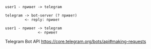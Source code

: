 ```
user1 - привет -> telegram

telegram -> bot-server (? привет)
         <- reply: привет

user1 - привет -> telegram
               <- привет
```

Telegram Bot API
https://core.telegram.org/bots/api#making-requests